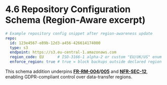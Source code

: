 # 4.6 Repository Configuration Schema (Region-Aware excerpt)

```yaml
# Example repository config snippet after region-awareness update
repo:
  id: 123e4567-e89b-12d3-a456-426614174000
  type: s3
  endpoint: https://s3.eu-central-1.amazonaws.com
  region_code: EU      # ISO-3166-1 alpha-2 or custom "EU/UK/US" enum
  enforce_region: true # true = block backups outside declared region
```

This schema addition underpins **[FR-RM-004](3-1-1-Repository-Management.md#frRm004)/[005](3-1-1-Repository-Management.md#frRm005)** and **[NFR-SEC-12](3-4-6-Security-Compliance.md#nfrSec12)**, enabling GDPR-compliant control over data-transfer regions.